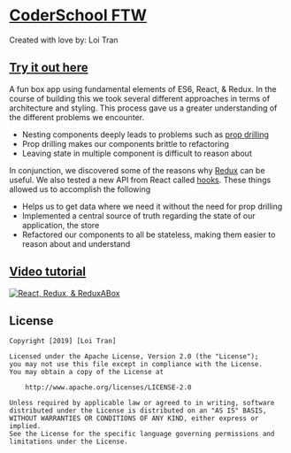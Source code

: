 # [CoderSchool FTW](http://www.coderschool.vn/)

Created with love by: Loi Tran

## [Try it out here](http://reduxabox.netlify.com)
  
A fun box app using fundamental elements of ES6, React, & Redux. In the course of building this we took several different approaches in terms of architecture and styling. This process gave us a greater understanding of the different problems we encounter.

- Nesting components deeply leads to problems such as [prop drilling](https://codeburst.io/react-anti-pattern-prop-drilling-54474d5236bd)
- Prop drilling makes our components brittle to refactoring
- Leaving state in multiple component is difficult to reason about

In conjunction, we discovered some of the reasons why [Redux](https://redux.js.org/) can be useful. We also tested a new API from React called [hooks](https://reactjs.org/docs/hooks-intro.html). These things allowed us to accomplish the following

- Helps us to get data where we need it without the need for prop drilling
- Implemented a central source of truth regarding the state of our application, the store
- Refactored our components to all be stateless, making them easier to reason about and understand

## [Video tutorial](https://youtu.be/x2E9sG-bKlc)

[![React, Redux, & ReduxABox ](https://i.imgur.com/WOR8s85.png)](https://youtu.be/x2E9sG-bKlc "React, Redux, & ReduxABox ")

## License

    Copyright [2019] [Loi Tran]

    Licensed under the Apache License, Version 2.0 (the "License");
    you may not use this file except in compliance with the License.
    You may obtain a copy of the License at

        http://www.apache.org/licenses/LICENSE-2.0

    Unless required by applicable law or agreed to in writing, software
    distributed under the License is distributed on an "AS IS" BASIS,
    WITHOUT WARRANTIES OR CONDITIONS OF ANY KIND, either express or implied.
    See the License for the specific language governing permissions and
    limitations under the License.